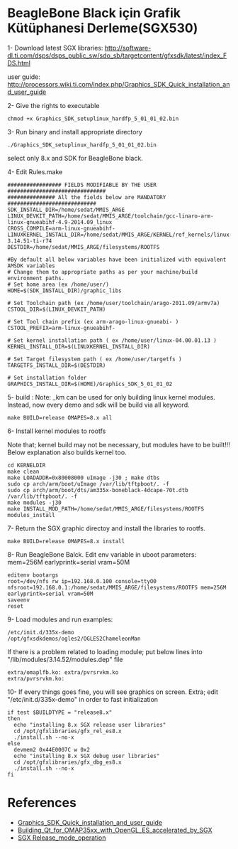 # BeagleBone Black için Grafik Kütüphanesi Derleme(SGX530)

1- Download latest SGX libraries: <http://software-dl.ti.com/dsps/dsps_public_sw/sdo_sb/targetcontent/gfxsdk/latest/index_FDS.html>

user guide: <http://processors.wiki.ti.com/index.php/Graphics_SDK_Quick_installation_and_user_guide>

2- Give the rights to executable

    chmod +x Graphics_SDK_setuplinux_hardfp_5_01_01_02.bin

3- Run binary and install appropriate directory

    ./Graphics_SDK_setuplinux_hardfp_5_01_01_02.bin

select only 8.x and SDK for BeagleBone black.

4- Edit Rules.make

    ################# FIELDS MODIFIABLE BY THE USER ###############################
    ############### All the fields below are MANDATORY ############################
    SDK_INSTALL_DIR=/home/sedat/MMIS_ARGE
    LINUX_DEVKIT_PATH=/home/sedat/MMIS_ARGE/toolchain/gcc-linaro-arm-linux-gnueabihf-4.9-2014.09_linux
    CROSS_COMPILE=arm-linux-gnueabihf-
    LINUXKERNEL_INSTALL_DIR=/home/sedat/MMIS_ARGE/KERNEL/ref_kernels/linux-3.14.51-ti-r74
    DESTDIR=/home/sedat/MMIS_ARGE/filesystems/ROOTFS

    #By default all below variables have been initialized with equivalent AMSDK variables
    # Change them to appropriate paths as per your machine/build environment paths.
    # Set home area (ex /home/user/)
    HOME=$(SDK_INSTALL_DIR)/graphic_libs

    # Set Toolchain path (ex /home/user/toolchain/arago-2011.09/armv7a)
    CSTOOL_DIR=$(LINUX_DEVKIT_PATH)

    # Set Tool chain prefix (ex arm-arago-linux-gnueabi- )
    CSTOOL_PREFIX=arm-linux-gnueabihf-

    # Set kernel installation path ( ex /home/user/linux-04.00.01.13 )
    KERNEL_INSTALL_DIR=$(LINUXKERNEL_INSTALL_DIR)

    # Set Target filesystem path ( ex /home/user/targetfs )
    TARGETFS_INSTALL_DIR=$(DESTDIR)

    # Set installation folder
    GRAPHICS_INSTALL_DIR=$(HOME)/Graphics_SDK_5_01_01_02

5- build : Note: \_km can be used for only building linux kernel modules. Instead, now every demo and sdk will be build via all keyword.

    make BUILD=release OMAPES=8.x all

6- Install kernel modules to rootfs

Note that; kernel build may not be necessary, but modules have to be built!!! Below explanation also builds kernel too.

    cd KERNELDIR
    make clean
    make LOADADDR=0x80008000 uImage -j30 ; make dtbs
    sudo cp arch/arm/boot/uImage /var/lib/tftpboot/. -f
    sudo cp arch/arm/boot/dts/am335x-boneblack-4dcape-70t.dtb /var/lib/tftpboot/. -f
    make modules -j30
    make INSTALL_MOD_PATH=/home/sedat/MMIS_ARGE/filesystems/ROOTFS modules_install

7- Return the SGX graphic directoy and install the libraries to rootfs.

    make BUILD=release OMAPES=8.x install

8- Run BeagleBone Balck. Edit env variable in uboot parameters: mem=256M earlyprintk=serial vram=50M

    editenv bootargs
    root=/dev/nfs rw ip=192.168.0.100 console=ttyO0 nfsroot=192.168.0.1:/home/sedat/MMIS_ARGE/filesystems/ROOTFS mem=256M earlyprintk=serial vram=50M
    saveenv
    reset

9- Load modules and run examples:

    /etc/init.d/335x-demo
    /opt/gfxsdkdemos/ogles2/OGLES2ChameleonMan

If there is a problem related to loading module; put below lines into "/lib/modules/3.14.52/modules.dep" file

    extra/omaplfb.ko: extra/pvrsrvkm.ko
    extra/pvrsrvkm.ko:

10- If every things goes fine, you will see graphics on screen. Extra; edit "/etc/init.d/335x-demo" in order to fast initialization

    if test $BUILDTYPE = "release8.x"
    then
      echo "installing 8.x SGX release user libraries"
      cd /opt/gfxlibraries/gfx_rel_es8.x
      ./install.sh --no-x
    else 
      devmem2 0x44E0007C w 0x2 
      echo "installing 8.x SGX debug user libraries"
      cd /opt/gfxlibraries/gfx_dbg_es8.x
      ./install.sh --no-x
    fi


# References

* [Graphics_SDK_Quick_installation_and_user_guide](http://processors.wiki.ti.com/index.php/Graphics_SDK_Quick_installation_and_user_guide)
* [Building_Qt_for_OMAP35xx_with_OpenGL_ES_accelerated_by_SGX](http://processors.wiki.ti.com/index.php/Building_Qt_for_OMAP35xx_with_OpenGL_ES_accelerated_by_SGX)
* [SGX Release_mode_operation](http://processors.wiki.ti.com/index.php?title=SGXDbg#Release_mode_operation)
